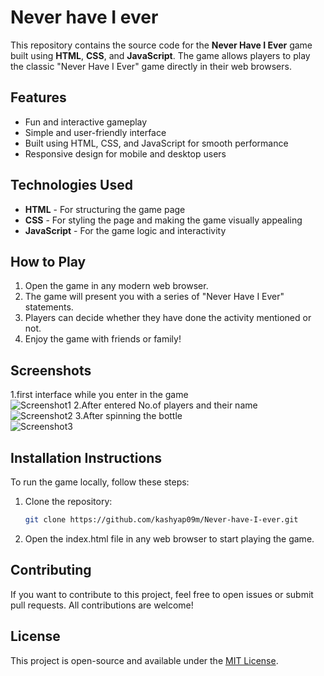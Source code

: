 # Never have I ever

This repository contains the source code for the **Never Have I Ever** game built using **HTML**, **CSS**, and **JavaScript**. The game allows players to play the classic "Never Have I Ever" game directly in their web browsers.

## Features
- Fun and interactive gameplay
- Simple and user-friendly interface
- Built using HTML, CSS, and JavaScript for smooth performance
- Responsive design for mobile and desktop users

## Technologies Used
- **HTML** - For structuring the game page
- **CSS** - For styling the page and making the game visually appealing
- **JavaScript** - For the game logic and interactivity

## How to Play
1. Open the game in any modern web browser.
2. The game will present you with a series of "Never Have I Ever" statements.
3. Players can decide whether they have done the activity mentioned or not.
4. Enjoy the game with friends or family!

## Screenshots
1.first interface while you enter in the game  
![Screenshot1](https://github.com/kashyap09m/Never-have-I-ever.git/raw/main/ss1.png)
2.After entered No.of players and their name  
![Screenshot2](https://github.com/kashyap09m/Never-have-I-ever.git/raw/main/ss2.png)
3.After spinning the bottle  
![Screenshot3](https://github.com/kashyap09m/Never-have-I-ever.git/raw/main/ss3.png)

## Installation Instructions
To run the game locally, follow these steps:
1. Clone the repository:
    ```bash
    git clone https://github.com/kashyap09m/Never-have-I-ever.git
    ```
2. Open the index.html file in any web browser to start playing the game.

## Contributing
If you want to contribute to this project, feel free to open issues or submit pull requests. All contributions are welcome!

## License
This project is open-source and available under the [MIT License](LICENSE).
